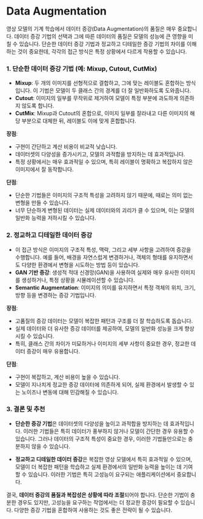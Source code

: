 # Data Augmentation

영상 모델의 기계 학습에서 데이터 증강(Data Augmentation)의 품질은 매우 중요합니다. 데이터 증강 기법의 선택과 그에 따른 데이터의 품질은 모델의 성능에 큰 영향을 미칠 수 있습니다. 단순한 데이터 증강 기법과 정교하고 디테일한 증강 기법의 차이를 이해하는 것이 중요한데, 각각의 접근 방식은 특정 상황에서 다르게 작용할 수 있습니다.

### 1. **단순한 데이터 증강 기법 (예: Mixup, Cutout, CutMix)**
   - **Mixup**: 두 개의 이미지를 선형적으로 결합하고, 그에 맞는 레이블도 혼합하는 방식입니다. 이 기법은 모델이 두 클래스 간의 경계를 더 잘 일반화하도록 도와줍니다.
   - **Cutout**: 이미지의 일부를 무작위로 제거하여 모델이 특정 부분에 과도하게 의존하지 않도록 합니다.
   - **CutMix**: Mixup과 Cutout의 혼합으로, 이미지 일부를 잘라내고 다른 이미지의 해당 부분으로 대체한 뒤, 레이블도 이에 맞게 혼합합니다.

   **장점**:
   - 구현이 간단하고 계산 비용이 비교적 낮습니다.
   - 데이터셋의 다양성을 증가시키고, 모델의 과적합을 방지하는 데 효과적입니다.
   - 특정 상황에서는 매우 효과적일 수 있으며, 특히 레이블이 명확하고 복잡하지 않은 이미지에서 잘 동작합니다.

   **단점**:
   - 단순한 기법들은 이미지의 구조적 특성을 고려하지 않기 때문에, 때로는 의미 없는 변형을 만들 수 있습니다.
   - 너무 단순하게 변형된 데이터는 실제 데이터와의 괴리가 클 수 있으며, 이는 모델의 일반화 능력을 저하시킬 수 있습니다.

### 2. **정교하고 디테일한 데이터 증강**
   - 이 접근 방식은 이미지의 구조적 특성, 맥락, 그리고 세부 사항을 고려하여 증강을 수행합니다. 예를 들어, 배경을 자연스럽게 변경하거나, 객체의 형태를 유지하면서도 다양한 환경에서 변형을 시도하는 방법 등이 있습니다.
   - **GAN 기반 증강**: 생성적 적대 신경망(GAN)을 사용하여 실제와 매우 유사한 이미지를 생성하거나, 특정 상황을 시뮬레이션할 수 있습니다.
   - **Semantic Augmentation**: 이미지의 의미를 유지하면서 특정 객체의 위치, 크기, 방향 등을 변경하는 증강 기법입니다.

   **장점**:
   - 고품질의 증강 데이터는 모델이 복잡한 패턴과 구조를 더 잘 학습하도록 돕습니다.
   - 실제 데이터와 더 유사한 증강 데이터를 제공하여, 모델의 일반화 성능을 크게 향상시킬 수 있습니다.
   - 특히, 클래스 간의 차이가 미묘하거나 이미지의 세부 사항이 중요한 경우, 정교한 데이터 증강이 매우 유용합니다.

   **단점**:
   - 구현이 복잡하고, 계산 비용이 높을 수 있습니다.
   - 모델이 지나치게 정교한 증강 데이터에 의존하게 되어, 실제 환경에서 발생할 수 있는 노이즈나 변동에 대해 민감해질 수 있습니다.

### 3. **결론 및 추천**

- **단순한 증강 기법**은 데이터셋의 다양성을 높이고 과적합을 방지하는 데 효과적입니다. 이러한 기법들은 특히 데이터가 풍부하지 않거나 모델이 간단한 경우 유용할 수 있습니다. 그러나 데이터의 구조적 특성이 중요한 경우, 이러한 기법들만으로는 충분하지 않을 수 있습니다.

- **정교하고 디테일한 데이터 증강**은 복잡한 영상 모델에서 특히 효과적일 수 있으며, 모델이 더 복잡한 패턴을 학습하고 실제 환경에서의 일반화 능력을 높이는 데 기여할 수 있습니다. 이러한 기법은 특히 고성능이 요구되는 애플리케이션에서 중요합니다.

결국, **데이터 증강의 품질과 복잡성은 상황에 따라 조절**되어야 합니다. 단순한 기법이 충분한 경우도 있지만, 고성능을 요구하는 작업에서는 더 정교한 증강이 필요할 수 있습니다. 다양한 증강 기법을 혼합하여 사용하는 것도 좋은 전략이 될 수 있습니다.
